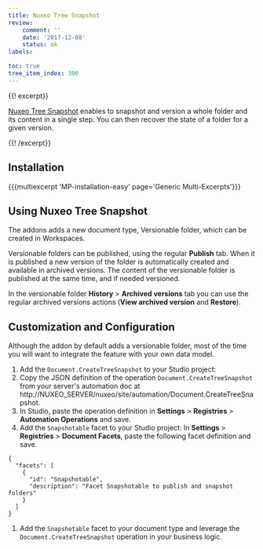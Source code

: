 ```yaml
---
title: Nuxeo Tree Snapshot
review:
    comment: ''
    date: '2017-12-08'
    status: ok
labels:

toc: true
tree_item_index: 300
---
```


{{! excerpt}}

[Nuxeo Tree Snapshot](https://connect.nuxeo.com/nuxeo/site/marketplace/package/nuxeo-tree-snapshot) enables to snapshot and version a whole folder and its content in a single step. You can then recover the state of a folder for a given version.

{{! /excerpt}}

## Installation

{{{multiexcerpt 'MP-installation-easy' page='Generic Multi-Excerpts'}}}

## Using Nuxeo Tree Snapshot

The addons adds a new document type, Versionable folder, which can be created in Workspaces.

Versionable folders can be published, using the regular **Publish** tab. When it is published a new version of the folder is automatically created and available in archived versions. The content of the versionable folder is published at the same time, and if needed versioned.

In the versionable folder **History**&nbsp;> **Archived versions** tab you can use the regular archived versions actions (**View archived version** and **Restore**).

## Customization and Configuration

Although the addon by default adds a versionable folder, most of the time you will want to integrate the feature with your own data model.

1. Add the `Document.CreateTreeSnapshot` to your Studio project:
  1.  Copy the JSON definition of the operation `Document.CreateTreeSnapshot` from your server's automation doc at http://NUXEO_SERVER/nuxeo/site/automation/Document.CreateTreeSnapshot.
  1. In Studio, paste the operation definition in **Settings**&nbsp;> **Registries**&nbsp;> **Automation Operations** and save.
1. Add the `Snapshotable` facet to your Studio project: In **Settings**&nbsp;> **Registries**&nbsp;> **Document Facets**, paste the following facet definition and save.
  ```
  {
    "facets": [
      {
        "id": "Snapshotable",
        "description": "Facet Snapshotable to publish and snapshot folders"
      }
    ]
  }
  ```
1. Add the `Snapshotable` facet to your document type and leverage the `Document.CreateTreeSnapshot` operation in your business logic.
